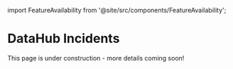 import FeatureAvailability from '@site/src/components/FeatureAvailability';

# DataHub Incidents

<FeatureAvailability saasOnly />

This page is under construction - more details coming soon!
